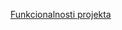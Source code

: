 [Funkcionalnosti projekta](https://github.com/rnevena/ScreenDigest/files/10473149/dokumentacija.pdf)
